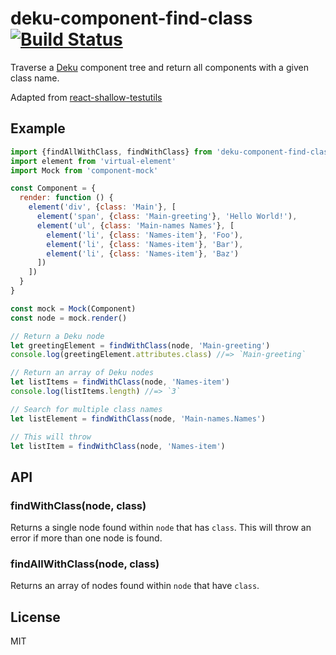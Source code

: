 # deku-component-find-class [![Build Status](https://travis-ci.org/kvnneff/deku-component-find-class.svg?branch=master)](https://travis-ci.org/kvnneff/deku-component-find-class)

Traverse a [Deku](https://github.com/dekujs/deku) component tree and return all components with a given class name.

Adapted from  [react-shallow-testutils](https://github.com/sheepsteak/react-shallow-testutils)

## Example

```js
import {findAllWithClass, findWithClass} from 'deku-component-find-class'
import element from 'virtual-element'
import Mock from 'component-mock'

const Component = {
  render: function () {
    element('div', {class: 'Main'}, [
      element('span', {class: 'Main-greeting'}, 'Hello World!'),
      element('ul', {class: 'Main-names Names'}, [
        element('li', {class: 'Names-item'}, 'Foo'),
        element('li', {class: 'Names-item'}, 'Bar'),
        element('li', {class: 'Names-item'}, 'Baz')
      ])
    ])
  }
}

const mock = Mock(Component)
const node = mock.render()

// Return a Deku node
let greetingElement = findWithClass(node, 'Main-greeting')
console.log(greetingElement.attributes.class) //=> `Main-greeting`

// Return an array of Deku nodes
let listItems = findWithClass(node, 'Names-item')
console.log(listItems.length) //=> `3`

// Search for multiple class names
let listElement = findWithClass(node, 'Main-names.Names')

// This will throw
let listItem = findWithClass(node, 'Names-item')
```

## API

### findWithClass(node, class)

  Returns a single node found within `node` that has `class`.  This will throw an error if more than one node is found.

### findAllWithClass(node, class)

  Returns an array of nodes found within `node` that have `class`.

## License
MIT
